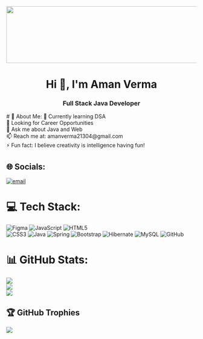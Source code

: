 <a href="https://amxn47.io">
  <img src="https://media2.giphy.com/media/v1.Y2lkPTc5MGI3NjExNmc5bHM1NzZ1YjRyenBna2doemw3ZjBiZGViNjI3cXNwbWMzMDF4dSZlcD12MV9pbnRlcm5hbF9naWZfYnlfaWQmY3Q9Zw/4knozU8q9AXvpod9qy/giphy.gif"
       style="width: 100vw; height: 150px; object-fit: cover; display: block;">
</a>
<div>
<h1 align="center">Hi 👋, I'm Aman Verma</h1>
<h3 align="center">Full Stack Java Developer</h3>
</div>
# 💫 About Me:
🌱 Currently learning DSA<br>🤝 Looking for Career Opportunities<br>💬 Ask me about Java and Web<br>📫 Reach me at: amanverma21304@gmail.com<br>⚡ Fun fact: I believe creativity is intelligence having fun!


## 🌐 Socials:
[![email](https://img.shields.io/badge/Email-D14836?logo=gmail&logoColor=white)](mailto:amanverma21304@gmail.com) 

# 💻 Tech Stack:
![Figma](https://img.shields.io/badge/figma-%23F24E1E.svg?style=for-the-badge&logo=figma&logoColor=white) 
![JavaScript](https://img.shields.io/badge/javascript-%23323330.svg?style=for-the-badge&logo=javascript&logoColor=%23F7DF1E)
![HTML5](https://img.shields.io/badge/html5-%23E34F26.svg?style=for-the-badge&logo=html5&logoColor=white)  
![CSS3](https://img.shields.io/badge/css3-%231572B6.svg?style=for-the-badge&logo=css3&logoColor=white)
![Java](https://img.shields.io/badge/java-%23ED8B00.svg?style=for-the-badge&logo=openjdk&logoColor=white)
![Spring](https://img.shields.io/badge/spring-%236DB33F.svg?style=for-the-badge&logo=spring&logoColor=white) 
![Bootstrap](https://img.shields.io/badge/bootstrap-%238511FA.svg?style=for-the-badge&logo=bootstrap&logoColor=white) 
![Hibernate](https://img.shields.io/badge/Hibernate-59666C?style=for-the-badge&logo=Hibernate&logoColor=white) 
![MySQL](https://img.shields.io/badge/mysql-4479A1.svg?style=for-the-badge&logo=mysql&logoColor=white) 
![GitHub](https://img.shields.io/badge/github-%23121011.svg?style=for-the-badge&logo=github&logoColor=white)
# 📊 GitHub Stats:
![](https://github-readme-stats.vercel.app/api?username=amxn47&theme=highcontrast&hide_border=true&include_all_commits=true&count_private=false)<br/>
![](https://nirzak-streak-stats.vercel.app/?user=amxn47&theme=highcontrast&hide_border=true)<br/>
![](https://github-readme-stats.vercel.app/api/top-langs/?username=amxn47&theme=highcontrast&hide_border=true&include_all_commits=true&count_private=false&layout=compact)

## 🏆 GitHub Trophies
![](https://github-profile-trophy.vercel.app/?username=amxn47&theme=radical&no-frame=false&no-bg=true&margin-w=4)
